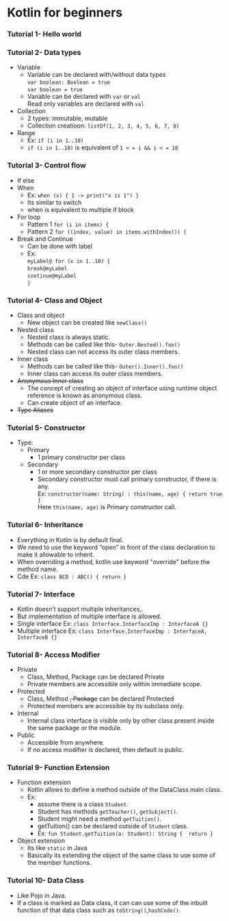# Kotlin for beginners

### Tutorial 1- Hello world  
### Tutorial 2- Data types
- Variable  
    - Variable can be declared with/without data types  
`var boolean: Boolean = true`  
`var boolean = true`
    - Variable can be declared with `var` or `val`  
  Read only variables are declared with `val`
- Collection
    - 2 types: immutable, mutable
    - Collection creatioon: `listOf(1, 2, 3, 4, 5, 6, 7, 8)`
- Range
    - Ex: `if (i in 1..10)`
    - `if (i in 1..10)` is equivalent of `1 < = i && i < = 10`

### Tutorial 3- Control flow
- If else
- When
    - Ex: `when (x) { 1 -> print("x is 1") }` 
    - Its similar to switch
    - when is equivalent to multiple if block
- For loop
    - Pattern 1 `for (i in items) {`
    - Pattern 2 `for ((index, value) in items.withIndex()) {`
 - Break and Continue
    - Can be done with label
    - Ex:   
            `myLabel@ for (x in 1..10) {`  
                `break@myLabel`  
                `continue@myLabel`   
            `}`

### Tutorial 4- Class and Object
- Class and object
    - New object can be created like `newClass()`
- Nested class
    - Nested class is always static.
    - Methods can be called like this- `Outer.Nested().foo()`
    - Nested class can not access its outer class members.
- Inner class
    - Methods can be called like this- `Outer().Inner().foo()`
    - Inner class can access its outer class members.
- ~~Anonymous Inner class~~
    - The concept of creating an object of interface using runtime object reference is known as anonymous class.
    - Can create object of an interface.
- ~~Type Aliases~~

### Tutorial 5- Constructor
- Type: 
    - Primary
        - 1 primary constructor per class
    - Secondary
        - 1 or more secondary constructor per class
        - Secondary constructor must call primary constructor, if there is any.  
          Ex: `constructor(name: String) : this(name, age) { return true }`  
          Here `this(name, age)` is Primary constructor call. 
    
### Tutorial 6- Inheritance
- Everything in Kotlin is by default final.
- We need to use the keyword “open” in front of the class declaration to make it allowable to inherit.
- When overriding a method, kotlin use keyword "override" before the method name. 
- Cde Ex: `class BCD : ABC() { return }`  

### Tutorial 7- Interface
- Kotlin doesn’t support multiple inheritances,.
- But implementation of multiple interface is allowed.
- Single interface Ex: `class Interface.InterfaceImp : InterfaceA {}`
- Multiple interface Ex: `class Interface.InterfaceImp : InterfaceA, InterfaceB {}`

### Tutorial 8- Access Modifier
- Private
    - Class, Method, Package can be declared Private
    - Private members are accessible only within immediate scope.
- Protected
    - Class, Method ~~, Package~~ can be declared Protected
    - Protected members are accessible by its subclass only.
- Internal
    - Internal class interface is visible only by other class present inside the same package or the module.
- Public
    - Accessible from anywhere.
    - If no access modifier is declared, then default is public.

### Tutorial 9- Function Extension
- Function extension
    - Kotlin allows to define a method outside of the DataClass.main class.
    - Ex: 
        - assume there is a class `Student`. 
        - Student has methods `getTeacher()`, `getSubject()`.
        - Student might need a method `getTuition()`.
        - getTuition() can be declared outside of `Student` class.
        - Ex: `fun Student.getTuition(a: Student): String {  return }`
- Object extension
    - Its like `static` in Java
    - Basically its extending the object of the same class to use some of the member functions.
    
### Tutorial 10- Data Class
- Like Pojo in Java.
- If a class is marked as Data class, it can can use some of the inbuilt function of that data class such as `toString()`,`hashCode()`.